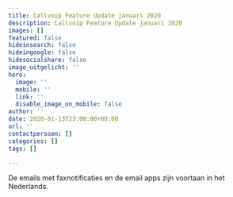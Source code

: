 ```yaml
---
title: Callvoip Feature Update januari 2020
description: Callvoip Feature Update januari 2020
images: []
featured: false
hideinsearch: false
hideingoogle: false
hidesocialshare: false
image_uitgelicht: ''
hero:
  image: ''
  mobile: ''
  link: ''
  disable_image_on_mobile: false
author: ''
date: 2020-01-13T23:00:00+00:00
url: ''
contactpersoon: []
categories: []
tags: []

---
```

De emails met faxnotificaties en de email apps zijn voortaan in het Nederlands.